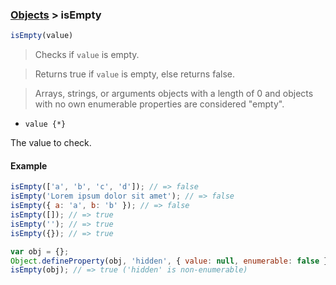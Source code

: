 ### [Objects](../) > isEmpty

```js
isEmpty(value)
```

> Checks if <code>value</code> is empty.

> Returns true if <code>value</code> is empty, else returns false.

> Arrays, strings, or arguments objects with a length of 0 and objects with no own enumerable properties are considered "empty".

- <code>value {\*}</code>

The value to check.

#### Example
```js
isEmpty(['a', 'b', 'c', 'd']); // => false
isEmpty('Lorem ipsum dolor sit amet'); // => false
isEmpty({ a: 'a', b: 'b' }); // => false
isEmpty([]); // => true
isEmpty(''); // => true
isEmpty({}); // => true

var obj = {};
Object.defineProperty(obj, 'hidden', { value: null, enumerable: false });
isEmpty(obj); // => true ('hidden' is non-enumerable)
```

